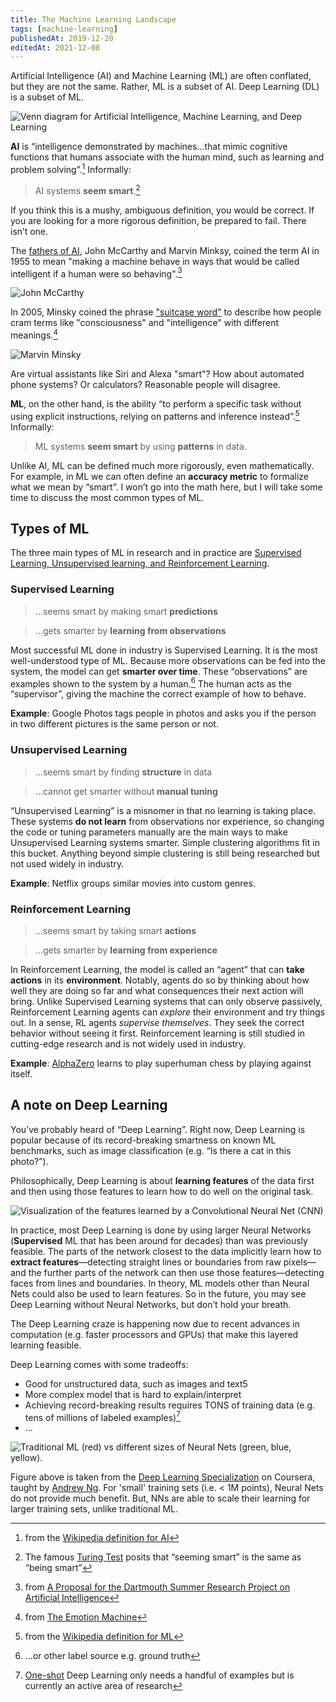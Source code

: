 ```yaml
---
title: The Machine Learning Landscape
tags: [machine-learning]
publishedAt: 2019-12-20
editedAt: 2021-12-08
---
```


Artificial Intelligence (AI) and Machine Learning (ML) are often conflated, but they are not the same. Rather, ML is a subset of AI. Deep Learning (DL) is a subset of ML.

![Venn diagram for Artificial Intelligence, Machine Learning, and Deep Learning](images/artificial-intelligence.png)

**AI** is “intelligence demonstrated by machines...that mimic cognitive functions that humans associate with the human mind, such as learning and problem solving”.[^1]
Informally:

> AI systems **seem smart**.[^2]

[^1]: from the [Wikipedia definition for AI](https://en.wikipedia.org/wiki/Artificial_intelligence)
[^2]: The famous [Turing Test](https://en.wikipedia.org/wiki/Turing_test) posits that “seeming smart” is the same as “being smart”

If you think this is a mushy, ambiguous definition, you would be correct.
If you are looking for a more rigorous definition, be prepared to fail.
There isn’t one.

The [fathers of AI](<https://en.wikipedia.org/wiki/John_McCarthy_(computer_scientist)#Contributions_in_computer_science>), John McCarthy and Marvin Minksy, coined the term AI in 1955 to mean "making a machine behave in ways that would be called intelligent if a human were so behaving".[^3]

[^3]: from [A Proposal for the Dartmouth Summer Research Project on Artificial Intelligence](http://www-formal.stanford.edu/jmc/history/dartmouth/dartmouth.html)

![John McCarthy](images/john-mccarthy.jpg "John McCarthy")

In 2005, Minsky coined the phrase ["suitcase word"](https://alexvermeer.com/unpacking-suitcase-words/) to describe how people cram terms like "consciousness" and "intelligence" with different meanings.[^4]
[^4]: from [The Emotion Machine](https://web.media.mit.edu/~minsky/eb4.html)

![Marvin Minsky](images/marvin-minsky.jpg "Marvin Minsky")

Are virtual assistants like Siri and Alexa "smart"?
How about automated phone systems?
Or calculators?
Reasonable people will disagree.

**ML**, on the other hand, is the ability “to perform a specific task without using explicit instructions, relying on patterns and inference instead”.[^5]
Informally:

> ML systems **seem smart** by using **patterns** in data.

[^5]: from the [Wikipedia definition for ML](https://en.wikipedia.org/wiki/Machine_learning)

Unlike AI, ML can be defined much more rigorously, even mathematically. For example, in ML we can often define an **accuracy metric** to formalize what we mean by “smart”. I won’t go into the math here, but I will take some time to discuss the most common types of ML.

## Types of ML

The three main types of ML in research and in practice are [Supervised Learning, Unsupervised learning, and Reinforcement Learning](https://en.wikipedia.org/wiki/Machine_learning#Types_of_learning_algorithms).

### Supervised Learning

> ...seems smart by making smart **predictions**

> ...gets smarter by **learning from observations**

Most successful ML done in industry is Supervised Learning.
It is the most well-understood type of ML.
Because more observations can be fed into the system, the model can get **smarter over time**.
These “observations” are examples shown to the system by a human.[^6]
The human acts as the “supervisor”, giving the machine the correct example of how to behave.
[^6]: ...or other label source e.g. ground truth

**Example**: Google Photos tags people in photos and asks you if the person in two different pictures is the same person or not.

### Unsupervised Learning

> ...seems smart by finding **structure** in data

> ...cannot get smarter without **manual tuning**

“Unsupervised Learning” is a misnomer in that no learning is taking place.
These systems **do not learn** from observations nor experience, so changing the code or tuning parameters manually are the main ways to make Unsupervised Learning systems smarter.
Simple clustering algorithms fit in this bucket.
Anything beyond simple clustering is still being researched but not used widely in industry.

**Example**: Netflix groups similar movies into custom genres.

### Reinforcement Learning

> ...seems smart by taking smart **actions**

> ...gets smarter by **learning from experience**

In Reinforcement Learning, the model is called an “agent” that can **take actions** in its **environment**.
Notably, agents do so by thinking about how well they are doing so far and what consequences their next action will bring.
Unlike Supervised Learning systems that can only observe passively, Reinforcement Learning agents can _explore_ their environment and try things out.
In a sense, RL agents _supervise themselves_.
They seek the correct behavior without seeing it first.
Reinforcement learning is still studied in cutting-edge research and is not widely used in industry.

**Example**: [AlphaZero](https://deepmind.com/blog/article/alphazero-shedding-new-light-grand-games-chess-shogi-and-go) learns to play superhuman chess by playing against itself.

## A note on Deep Learning

You’ve probably heard of “Deep Learning”. Right now, Deep Learning is popular because of its record-breaking smartness on known ML benchmarks, such as image classification (e.g. “Is there a cat in this photo?”).

Philosophically, Deep Learning is about **learning features** of the data first and then using those features to learn how to do well on the original task.

![Visualization of the features learned by a Convolutional Neural Net (CNN)](images/learning-features.jpg)

In practice, most Deep Learning is done by using larger Neural Networks (**Supervised** ML that has been around for decades) than was previously feasible.
The parts of the network closest to the data implicitly learn how to **extract features**—detecting straight lines or boundaries from raw pixels—and the further parts of the network can then use those features—detecting faces from lines and boundaries.
In theory, ML models other than Neural Nets could also be used to learn features.
So in the future, you may see Deep Learning without Neural Networks, but don’t hold your breath.

The Deep Learning craze is happening now due to recent advances in computation (e.g. faster processors and GPUs) that make this layered learning feasible.

Deep Learning comes with some tradeoffs:

- Good for unstructured data, such as images and text5
- More complex model that is hard to explain/interpret
- Achieving record-breaking results requires TONS of training data (e.g. tens of millions of labeled examples)[^7]
- ...

![Traditional ML (red) vs different sizes of Neural Nets (green, blue, yellow).](images/andrew-ng-graph.png)

Figure above is taken from the [Deep Learning Specialization](https://www.coursera.org/specializations/deep-learning) on Coursera, taught by [Andrew Ng](https://en.wikipedia.org/wiki/Andrew_Ng).
For 'small' training sets (i.e. < 1M points), Neural Nets do not provide much benefit.
But, NNs are able to scale their learning for larger training sets, unlike traditional ML.

[^7]: [One-shot](https://en.wikipedia.org/wiki/One-shot_learning) Deep Learning only needs a handful of examples but is currently an active area of research
